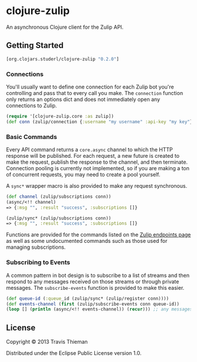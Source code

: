# clojure-zulip

An asynchronous Clojure client for the Zulip API.

## Getting Started

```clojure
[org.clojars.studerl/clojure-zulip "0.2.0"]
```

### Connections

You'll usually want to define one connection for each Zulip bot you're controlling and pass that to every call you make. The `connection` function only returns an options dict and does not immediately open any connections to Zulip.

```clojure
(require '[clojure-zulip.core :as zulip])
(def conn (zulip/connection {:username "my username" :api-key "my key"}))
```

### Basic Commands

Every API command returns a `core.async` channel to which the HTTP response will be published. For each request, a new future is created to make the request, publish the response to the channel, and then terminate. Connection pooling is currently not implemented, so if you are making a ton of concurrent requests, you may need to create a pool yourself.

A `sync*` wrapper macro is also provided to make any request synchronous.

```clojure
(def channel (zulip/subscriptions conn))
(async/<!! channel)
=> {:msg "", :result "success", :subscriptions []}

(zulip/sync* (zulip/subscriptions conn))
=> {:msg "", :result "success", :subscriptions []}
```

Functions are provided for the commands listed on the [Zulip endpoints page](zulip.com/api/endpoints) as well as some undocumented commands such as those used for managing subscriptions.

### Subscribing to Events

A common pattern in bot design is to subscribe to a list of streams and then respond to any messages received on those streams or through private messages. The `subscribe-events` function is provided to make this easier.

```clojure
(def queue-id (:queue_id (zulip/sync* (zulip/register conn))))
(def events-channel (first (zulip/subscribe-events conn queue-id))
(loop [] (println (async/<!! events-channel)) (recur))) ;; any messages are published to this channel
```

## License

Copyright © 2013 Travis Thieman

Distributed under the Eclipse Public License version 1.0.
